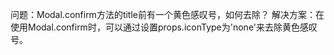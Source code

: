 问题：Modal.confirm方法的title前有一个黄色感叹号，如何去除？
解决方案：在使用Modal.confirm时，可以通过设置props.iconType为'none'来去除黄色感叹号。
